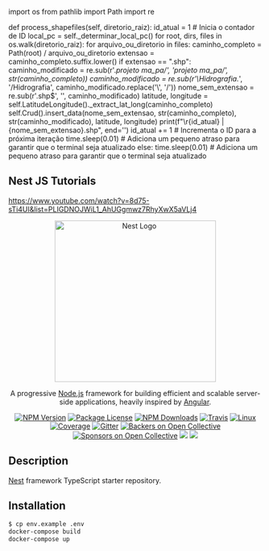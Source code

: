 
import os
from pathlib import Path
import re

def process_shapefiles(self, diretorio_raiz):
    id_atual = 1  # Inicia o contador de ID
    local_pc = self._determinar_local_pc()
    for root, dirs, files in os.walk(diretorio_raiz):
        for arquivo_ou_diretorio in files:
            caminho_completo = Path(root) / arquivo_ou_diretorio
            extensao = caminho_completo.suffix.lower()
            if extensao == ".shp":
                caminho_modificado = re.sub(r'.*projeto ma_pa/', 'projeto ma_pa/', str(caminho_completo))
                caminho_modificado = re.sub(r'\\Hidrografia.*', '/Hidrografia', caminho_modificado.replace('\\', '/'))
                nome_sem_extensao = re.sub(r'\.shp$', '', caminho_modificado)
                latitude, longitude = self.LatitudeLongitude()._extract_lat_long(caminho_completo)
                self.Crud().insert_data(nome_sem_extensao, str(caminho_completo), str(caminho_modificado), latitude, longitude)
                print(f"\r{id_atual} | {nome_sem_extensao}.shp", end='')
                id_atual += 1  # Incrementa o ID para a próxima iteração
                time.sleep(0.01)  # Adiciona um pequeno atraso para garantir que o terminal seja atualizado
            else:
                time.sleep(0.01)  # Adiciona um pequeno atraso para garantir que o terminal seja atualizado


## Nest JS Tutorials 
https://www.youtube.com/watch?v=8d75-sTi4UI&list=PLIGDNOJWiL1_AhUGgmwz7RhyXwX5aVLj4

<p align="center">
  <a href="http://nestjs.com/" target="blank"><img src="https://nestjs.com/img/logo_text.svg" width="320" alt="Nest Logo" /></a>
</p>



[travis-image]: https://api.travis-ci.org/nestjs/nest.svg?branch=master
[travis-url]: https://travis-ci.org/nestjs/nest
[linux-image]: https://img.shields.io/travis/nestjs/nest/master.svg?label=linux
[linux-url]: https://travis-ci.org/nestjs/nest
  
  <p align="center">A progressive <a href="http://nodejs.org" target="blank">Node.js</a> framework for building efficient and scalable server-side applications, heavily inspired by <a href="https://angular.io" target="blank">Angular</a>.</p>
    <p align="center">
<a href="https://www.npmjs.com/~nestjscore"><img src="https://img.shields.io/npm/v/@nestjs/core.svg" alt="NPM Version" /></a>
<a href="https://www.npmjs.com/~nestjscore"><img src="https://img.shields.io/npm/l/@nestjs/core.svg" alt="Package License" /></a>
<a href="https://www.npmjs.com/~nestjscore"><img src="https://img.shields.io/npm/dm/@nestjs/core.svg" alt="NPM Downloads" /></a>
<a href="https://travis-ci.org/nestjs/nest"><img src="https://api.travis-ci.org/nestjs/nest.svg?branch=master" alt="Travis" /></a>
<a href="https://travis-ci.org/nestjs/nest"><img src="https://img.shields.io/travis/nestjs/nest/master.svg?label=linux" alt="Linux" /></a>
<a href="https://coveralls.io/github/nestjs/nest?branch=master"><img src="https://coveralls.io/repos/github/nestjs/nest/badge.svg?branch=master#5" alt="Coverage" /></a>
<a href="https://gitter.im/nestjs/nestjs?utm_source=badge&utm_medium=badge&utm_campaign=pr-badge&utm_content=body_badge"><img src="https://badges.gitter.im/nestjs/nestjs.svg" alt="Gitter" /></a>
<a href="https://opencollective.com/nest#backer"><img src="https://opencollective.com/nest/backers/badge.svg" alt="Backers on Open Collective" /></a>
<a href="https://opencollective.com/nest#sponsor"><img src="https://opencollective.com/nest/sponsors/badge.svg" alt="Sponsors on Open Collective" /></a>
  <a href="https://paypal.me/kamilmysliwiec"><img src="https://img.shields.io/badge/Donate-PayPal-dc3d53.svg"/></a>
  <a href="https://twitter.com/nestframework"><img src="https://img.shields.io/twitter/follow/nestframework.svg?style=social&label=Follow"></a>
</p>
  <!--[![Backers on Open Collective](https://opencollective.com/nest/backers/badge.svg)](https://opencollective.com/nest#backer)
  [![Sponsors on Open Collective](https://opencollective.com/nest/sponsors/badge.svg)](https://opencollective.com/nest#sponsor)-->

## Description

[Nest](https://github.com/nestjs/nest) framework TypeScript starter repository.

## Installation

```bash
$ cp env.example .env
docker-compose build
docker-compose up
```
